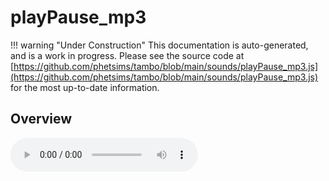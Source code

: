 # playPause_mp3

!!! warning "Under Construction"
    This documentation is auto-generated, and is a work in progress. Please see the source code at
    [https://github.com/phetsims/tambo/blob/main/sounds/playPause_mp3.js](https://github.com/phetsims/tambo/blob/main/sounds/playPause_mp3.js) for the most up-to-date information.

## Overview


<audio controls id="doc-audio">
<script type="module">
import { playPause_mp3 } from '/lib/scenerystack.esm.min.js';
import { audioBufferToURL } from '/js/audioBufferToURL.js';

playPause_mp3.audioBufferProperty.lazyLink( async audioBuffer => {
  document.querySelector( '#doc-audio' ).src = await audioBufferToURL( audioBuffer );
} );
</script>



## Source Code

See the source for [playPause_mp3.js](https://github.com/phetsims/tambo/blob/main/sounds/playPause_mp3.js) in the [tambo](https://github.com/phetsims/tambo) repository.
